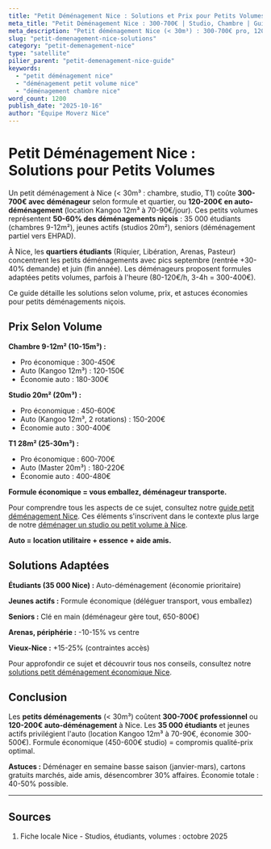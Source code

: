 ```yaml
---
title: "Petit Déménagement Nice : Solutions et Prix pour Petits Volumes 2025"
meta_title: "Petit Déménagement Nice : 300-700€ | Studio, Chambre | Guide"
meta_description: "Petit déménagement Nice (< 30m³) : 300-700€ pro, 120-200€ auto. Solutions chambre étudiant, studio, une pièce. Utilitaire 12m³ 70-90€. Guide."
slug: "petit-demenagement-nice-solutions"
category: "petit-demenagement-nice"
type: "satellite"
pilier_parent: "petit-demenagement-nice-guide"
keywords:
  - "petit déménagement nice"
  - "déménagement petit volume nice"
  - "déménagement chambre nice"
word_count: 1200
publish_date: "2025-10-16"
author: "Équipe Moverz Nice"
---
```


# Petit Déménagement Nice : Solutions pour Petits Volumes

Un petit déménagement à Nice (< 30m³ : chambre, studio, T1) coûte **300-700€ avec déménageur** selon formule et quartier, ou **120-200€ en auto-déménagement** (location Kangoo 12m³ à 70-90€/jour). Ces petits volumes représentent **50-60% des déménagements niçois** : 35 000 étudiants (chambres 9-12m²), jeunes actifs (studios 20m²), seniors (déménagement partiel vers EHPAD).

À Nice, les **quartiers étudiants** (Riquier, Libération, Arenas, Pasteur) concentrent les petits déménagements avec pics septembre (rentrée +30-40% demande) et juin (fin année). Les déménageurs proposent formules adaptées petits volumes, parfois à l'heure (80-120€/h, 3-4h = 300-400€).

Ce guide détaille les solutions selon volume, prix, et astuces économies pour petits déménagements niçois.

## Prix Selon Volume

**Chambre 9-12m² (10-15m³) :**
- Pro économique : 300-450€
- Auto (Kangoo 12m³) : 120-150€
- Économie auto : 180-300€

**Studio 20m² (20m³) :**
- Pro économique : 450-600€
- Auto (Kangoo 12m³, 2 rotations) : 150-200€
- Économie auto : 300-400€

**T1 28m² (25-30m³) :**
- Pro économique : 600-700€
- Auto (Master 20m³) : 180-220€
- Économie auto : 400-480€

**Formule économique = vous emballez, déménageur transporte.**

Pour comprendre tous les aspects de ce sujet, consultez notre [guide petit déménagement Nice](/blog/petit-demenagement-nice/petit-demenagement-nice-guide). Ces éléments s'inscrivent dans le contexte plus large de notre [déménager un studio ou petit volume à Nice](/blog/petit-demenagement-nice/petit-demenagement-nice-guide).


**Auto = location utilitaire + essence + aide amis.**

## Solutions Adaptées

**Étudiants (35 000 Nice) :** Auto-déménagement (économie prioritaire)

**Jeunes actifs :** Formule économique (déléguer transport, vous emballez)

**Seniors :** Clé en main (déménageur gère tout, 650-800€)

**Arenas, périphérie :** -10-15% vs centre

**Vieux-Nice :** +15-25% (contraintes accès)


Pour approfondir ce sujet et découvrir tous nos conseils, consultez notre [solutions petit déménagement économique Nice](/blog/petit-demenagement-nice/petit-demenagement-nice-guide).

## Conclusion

Les **petits déménagements** (< 30m³) coûtent **300-700€ professionnel** ou **120-200€ auto-déménagement** à Nice. Les **35 000 étudiants** et jeunes actifs privilégient l'auto (location Kangoo 12m³ à 70-90€, économie 300-500€). Formule économique (450-600€ studio) = compromis qualité-prix optimal.

**Astuces :** Déménager en semaine basse saison (janvier-mars), cartons gratuits marchés, aide amis, désencombrer 30% affaires. Économie totale : 40-50% possible.

---

## Sources

1. Fiche locale Nice - Studios, étudiants, volumes : octobre 2025


